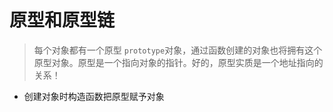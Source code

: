 # 原型和原型链

> 每个对象都有一个原型 `prototype`对象，通过函数创建的对象也将拥有这个原型对象。原型是一个指向对象的指针。好的，原型实质是一个地址指向的关系！

- 创建对象时构造函数把原型赋予对象
